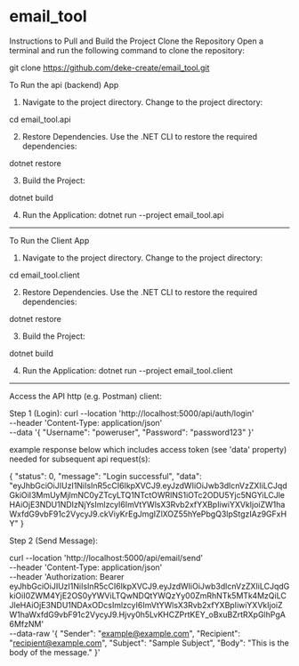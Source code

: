 # email_tool


Instructions to Pull and Build the Project
Clone the Repository
Open a terminal and run the following command to clone the repository:


git clone https://github.com/deke-create/email_tool.git





To Run the api (backend) App

1. Navigate to the project directory. Change to the project directory:

cd email_tool.api

2. Restore Dependencies. Use the .NET CLI to restore the required dependencies:

dotnet restore

3. Build the Project:

dotnet build

4. Run the Application:  dotnet run --project email_tool.api


________________________________________________________________


To Run the Client App

1. Navigate to the project directory. Change to the project directory:

cd email_tool.client

2. Restore Dependencies. Use the .NET CLI to restore the required dependencies:

dotnet restore

3. Build the Project:

dotnet build

4. Run the Application:  dotnet run --project email_tool.client



___________________________________________________



Access the API http (e.g. Postman) client: 

Step 1 (Login):
curl --location 'http://localhost:5000/api/auth/login' \
--header 'Content-Type: application/json' \
--data '{
    "Username": "poweruser",
    "Password": "password123"
}'



example response below which includes access token (see 'data' property) needed for subsequent api request(s):

{
    "status": 0,
    "message": "Login successful",
    "data": "eyJhbGciOiJIUzI1NiIsInR5cCI6IkpXVCJ9.eyJzdWIiOiJwb3dlcnVzZXIiLCJqdGkiOiI3MmUyMjlmNC0yZTcyLTQ1NTctOWRlNS1iOTc2ODU5Yjc5NGYiLCJleHAiOjE3NDU1NDIzNjYsImlzcyI6ImVtYWlsX3Rvb2xfYXBpIiwiYXVkIjoiZW1haWxfdG9vbF91c2VycyJ9.ckViyKrEgJmgIZlXOZ55hYePbgQ3lpStgzIAz9GFxHY"
}



Step 2 (Send Message):

[POST]: http://localhost:5000/api/email/send


curl --location 'http://localhost:5000/api/email/send' \
--header 'Content-Type: application/json' \
--header 'Authorization: Bearer eyJhbGciOiJIUzI1NiIsInR5cCI6IkpXVCJ9.eyJzdWIiOiJwb3dlcnVzZXIiLCJqdGkiOiI0ZWM4YjE2OS0yYWViLTQwNDQtYWQzYy00ZmRhNTk5MTk4MzQiLCJleHAiOjE3NDU1NDAxODcsImlzcyI6ImVtYWlsX3Rvb2xfYXBpIiwiYXVkIjoiZW1haWxfdG9vbF91c2VycyJ9.Hjvy0h5LvKHCZPrtKEY_oBxuBZrtRXpGlhPgA6MfzNM' \
--data-raw '{
  "Sender": "example@example.com",
  "Recipient": "recipient@example.com",
  "Subject": "Sample Subject",
  "Body": "This is the body of the message."
}'








